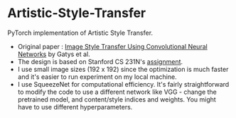 # Artistic-Style-Transfer
PyTorch implementation of Artistic Style Transfer.

* Original paper : [Image Style Transfer Using Convolutional Neural Networks](https://www.cv-foundation.org/openaccess/content_cvpr_2016/papers/Gatys_Image_Style_Transfer_CVPR_2016_paper.pdf) by Gatys et al.
* The design is based on Stanford CS 231N's [assignment](http://cs231n.github.io/assignments2018/assignment3/).
* I use small image sizes (192 x 192) since the optimization is much faster and it's easier to run experiment on my local machine.
* I use SqueezeNet for computational efficiency. It's fairly straightforward to modify the code to use a different network like VGG - change the pretrained model, and content/style indices and weights. You might have to use different hyperparameters.
